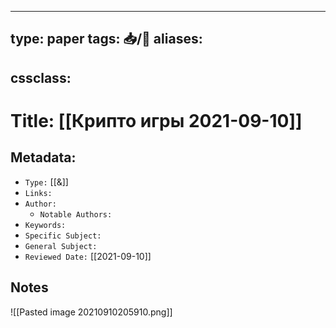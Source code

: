
---
type: paper
tags: 📥️/📜️
aliases:
  - 
cssclass: 
---



# Title: **[[Крипто игры 2021-09-10]]**


## Metadata:

- `Type:` [[&]]
- `Links:`
- `Author:` 
	- `Notable Authors:` 
- `Keywords:` 
- `Specific Subject:` 
- `General Subject:` 
- `Reviewed Date:` [[2021-09-10]]


## Notes



![[Pasted image 20210910205910.png]]

